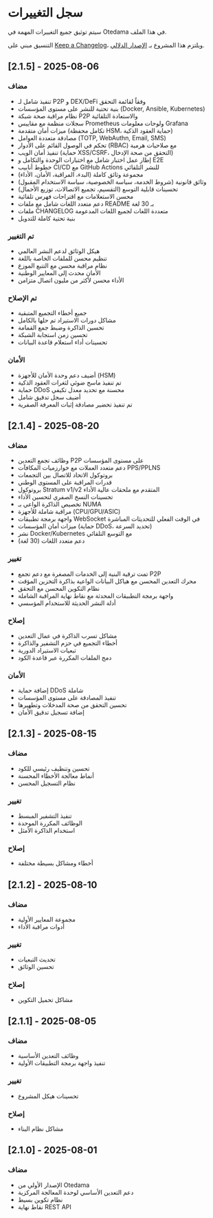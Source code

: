 # سجل التغييرات

سيتم توثيق جميع التغييرات المهمة في Otedama في هذا الملف.

التنسيق مبني على [Keep a Changelog](https://keepachangelog.com/ar/1.0.0/)،
ويلتزم هذا المشروع بـ [الإصدار الدلالي](https://semver.org/lang/ar/).

## [2.1.5] - 2025-08-06

### مضاف
- تنفيذ شامل لـ P2P و DEX/DeFi وفقاً لقائمة التحقق
- بنية تحتية للنشر على مستوى المؤسسات (Docker, Ansible, Kubernetes)
- نظام مراقبة صحة شبكة P2P والاستعادة التلقائية
- سجلات منظمة مع مقاييس Prometheus ولوحات معلومات Grafana
- ميزات أمان متقدمة (تكامل محفظة HSM، حماية العقود الذكية)
- مصادقة متعددة العوامل (TOTP, WebAuthn, Email, SMS)
- تحكم في الوصول القائم على الأدوار (RBAC) مع صلاحيات هرمية
- تنفيذ أمان الويب (حماية XSS/CSRF، التحقق من صحة الإدخال)
- إطار عمل اختبار شامل مع اختبارات الوحدة والتكامل و E2E
- خطوط أنابيب CI/CD مع GitHub Actions للنشر التلقائي
- مجموعة وثائق كاملة (البدء، المراقبة، الأمان، الأداء)
- وثائق قانونية (شروط الخدمة، سياسة الخصوصية، سياسة الاستخدام المقبول)
- تحسينات قابلية التوسع (التقسيم، تجميع الاتصالات، توزيع الأحمال)
- محسن الاستعلامات مع اقتراحات فهرس تلقائية
- دعم متعدد اللغات شامل مع ملفات README بـ 30 لغة
- ملفات CHANGELOG متعددة اللغات لجميع اللغات المدعومة
- بنية تحتية كاملة للتدويل

### تم التغيير
- هيكل الوثائق لدعم النشر العالمي
- تنظيم محسن للملفات الخاصة باللغة
- نظام مراقبة محسن مع التتبع الموزع
- الأمان محدث إلى المعايير الوطنية
- الأداء محسن لأكثر من مليون اتصال متزامن

### تم الإصلاح
- جميع أخطاء التجميع المتبقية
- مشاكل دورات الاستيراد تم حلها بالكامل
- تحسين الذاكرة وضبط جمع القمامة
- تحسين زمن استجابة الشبكة
- تحسينات أداء استعلام قاعدة البيانات

### الأمان
- أضيف دعم وحدة الأمان للأجهزة (HSM)
- تم تنفيذ ماسح ضوئي لثغرات العقود الذكية
- حماية DDoS محسنة مع تحديد معدل تكيفي
- أضيف سجل تدقيق شامل
- تم تنفيذ تحضير مصادقة إثبات المعرفة الصفرية

## [2.1.4] - 2025-08-20

### مضاف
- وظائف تجمع التعدين P2P على مستوى المؤسسات
- دعم متعدد العملات مع خوارزميات المكافآت PPS/PPLNS
- بروتوكول الاتحاد للاتصال بين التجمعات
- قدرات المراقبة على المستوى الوطني
- بروتوكول Stratum v1/v2 المتقدم مع ملحقات عالية الأداء
- تحسينات النسخ الصفري لتحسين الأداء
- تخصيص الذاكرة الواعي بـ NUMA
- مراقبة شاملة للأجهزة (CPU/GPU/ASIC)
- واجهة برمجة تطبيقات WebSocket في الوقت الفعلي للتحديثات المباشرة
- ميزات أمان المؤسسات (حماية DDoS، تحديد السرعة)
- نشر Docker/Kubernetes مع التوسع التلقائي
- دعم متعدد اللغات (30 لغة)

### تغيير
- تمت ترقية البنية إلى الخدمات المصغرة مع دعم تجمع P2P
- محرك التعدين المحسن مع هياكل البيانات الواعية بذاكرة التخزين المؤقت
- نظام التكوين المحسن مع التحقق
- واجهة برمجة التطبيقات المحدثة مع نقاط نهاية المراقبة الشاملة
- أدلة النشر الحديثة للاستخدام المؤسسي

### إصلاح
- مشاكل تسرب الذاكرة في عمال التعدين
- أخطاء التجميع في حزم التشفير والذاكرة
- تبعيات الاستيراد الدورية
- دمج الملفات المكررة عبر قاعدة الكود

### الأمان
- إضافة حماية DDoS شاملة
- تنفيذ المصادقة على مستوى المؤسسات
- تحسين التحقق من صحة المدخلات وتطهيرها
- إضافة تسجيل تدقيق الأمان

## [2.1.3] - 2025-08-15

### مضاف
- تحسين وتنظيف رئيسي للكود
- أنماط معالجة الأخطاء المحسنة
- نظام التسجيل المحسن

### تغيير
- تنفيذ التشفير المبسط
- الوظائف المكررة الموحدة
- استخدام الذاكرة الأمثل

### إصلاح
- أخطاء ومشاكل بسيطة مختلفة

## [2.1.2] - 2025-08-10

### مضاف
- مجموعة المعايير الأولية
- أدوات مراقبة الأداء

### تغيير
- تحديث التبعيات
- تحسين الوثائق

### إصلاح
- مشاكل تحميل التكوين

## [2.1.1] - 2025-08-05

### مضاف
- وظائف التعدين الأساسية
- تنفيذ واجهة برمجة التطبيقات الأولية

### تغيير
- تحسينات هيكل المشروع

### إصلاح
- مشاكل نظام البناء

## [2.1.0] - 2025-08-01

### مضاف
- الإصدار الأولي من Otedama
- دعم التعدين الأساسي لوحدة المعالجة المركزية
- نظام تكوين بسيط
- نقاط نهاية REST API